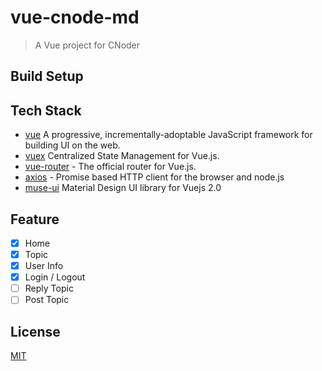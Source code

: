 #   vue-cnode-md

> A Vue project for CNoder

##  Build Setup

##  Tech Stack
-   [vue](https://github.com/vuejs/vue) A progressive, incrementally-adoptable JavaScript framework for building UI on the web. 
-   [vuex](https://github.com/vuejs/vuex) Centralized State Management for Vue.js.
-   [vue-router](https://github.com/vuejs/vue-router) - The official router for Vue.js.
-   [axios](https://github.com/axios/axios) - Promise based HTTP client for the browser and node.js
-   [muse-ui](https://github.com/museui/muse-ui) Material Design UI library for Vuejs 2.0 

##  Feature
-   [x] Home
-   [x] Topic
-   [x] User Info
-   [x] Login / Logout
-   [ ] Reply Topic
-   [ ] Post Topic

## License

[MIT](http://opensource.org/licenses/MIT)